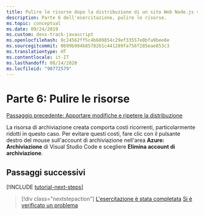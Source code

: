 ```yaml
---
title: Pulire le risorse dopo la distribuzione di un sito Web Node.js statico in Azure
description: Parte 6 dell'esercitazione, pulire le risorse.
ms.topic: conceptual
ms.date: 09/24/2019
ms.custom: devx-track-javascript
ms.openlocfilehash: 0c24562ff5c4b689854c29ef33557e0bfa9bee8e
ms.sourcegitcommit: 0699b984b85782b1c441289fa756f285eae853c3
ms.translationtype: HT
ms.contentlocale: it-IT
ms.lasthandoff: 08/14/2020
ms.locfileid: "90772579"
---
```

# <a name="part-6-clean-up-resources"></a>Parte 6: Pulire le risorse

[Passaggio precedente: Apportare modifiche e ripetere la distribuzione](tutorial-vscode-static-website-node-05.md)

La risorsa di archiviazione creata comporta costi ricorrenti, particolarmente ridotti in questo caso. Per evitare questi costi, fare clic con il pulsante destro del mouse sull'account di archiviazione nell'area **Azure: Archiviazione** di Visual Studio Code e scegliere **Elimina account di archiviazione**.

## <a name="next-steps"></a>Passaggi successivi

[!INCLUDE [tutorial-next-steps](includes/tutorial-next-steps.md)]

> [!div class="nextstepaction"]
> [L'esercitazione è stata completata](node-howto-create-static-site-jamstack.md) [Si è verificato un problema](https://www.research.net/r/PWZWZ52?tutorial=node-deployment-staticwebsite&step=clean-up-resources)
